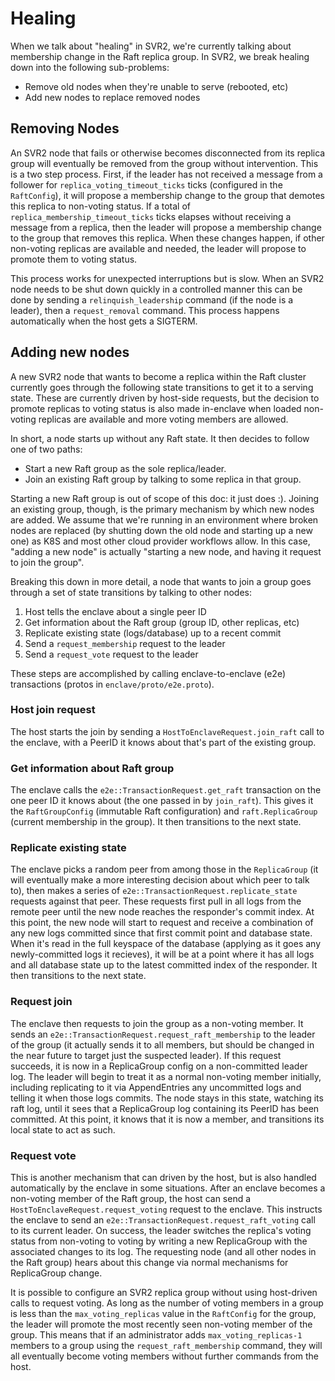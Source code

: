 # Healing

When we talk about "healing" in SVR2, we're currently talking about membership
change in the Raft replica group.  In SVR2, we break healing down into
the following sub-problems:

- Remove old nodes when they're unable to serve (rebooted, etc)
- Add new nodes to replace removed nodes

## Removing Nodes
An SVR2 node that fails or otherwise becomes disconnected from its replica
group will eventually be removed from the group without intervention. This is
a two step process. First, if the leader has not received a message from a follower for
`replica_voting_timeout_ticks` ticks (configured in the `RaftConfig`), it will 
propose a membership change to the group that demotes this replica to non-voting
status. If a total of `replica_membership_timeout_ticks` ticks elapses without
receiving a message from a replica, then the leader will propose a membership change
to the group that removes this replica. When these changes happen, if other non-voting
replicas are available and needed, the leader will propose to promote them to voting
status.

This process works for unexpected interruptions but is slow. When an SVR2 node needs
to be shut down quickly in a controlled manner this can be done by sending a
`relinquish_leadership` command (if the node is a leader), then a `request_removal`
command. This process happens automatically when the host gets a SIGTERM.

## Adding new nodes

A new SVR2 node that wants to become a replica within the Raft cluster
currently goes through the following state transitions to get it to a
serving state.  These are currently driven by host-side requests, but
the decision to promote replicas to voting status is also made in-enclave
when loaded non-voting replicas are available and more voting members are
allowed.

In short, a node starts up without any Raft state.  It then decides
to follow one of two paths:

- Start a new Raft group as the sole replica/leader.
- Join an existing Raft group by talking to some replica in that group.

Starting a new Raft group is out of scope of this doc:  it just does :).
Joining an existing group, though, is the primary mechanism by which new
nodes are added.  We assume that we're running in an environment where
broken nodes are replaced (by shutting down the old node and starting up
a new one) as K8S and most other cloud provider workflows allow.  In this
case, "adding a new node" is actually "starting a new node, and having
it request to join the group".

Breaking this down in more detail, a node that wants to join a group
goes through a set of state transitions by talking to other nodes:

1. Host tells the enclave about a single peer ID
1. Get information about the Raft group (group ID, other replicas, etc)
1. Replicate existing state (logs/database) up to a recent commit
1. Send a `request_membership` request to the leader
1. Send a `request_vote` request to the leader

These steps are accomplished by calling enclave-to-enclave (e2e)
transactions (protos in `enclave/proto/e2e.proto`).

### Host join request

The host starts the join by sending a `HostToEnclaveRequest.join_raft` call
to the enclave, with a PeerID it knows about that's part of the existing group.

### Get information about Raft group

The enclave calls the `e2e::TransactionRequest.get_raft` transaction on the one
peer ID it knows about (the one passed in by `join_raft`).  This gives it the
`RaftGroupConfig` (immutable Raft configuration) and `raft.ReplicaGroup`
(current membership in the group).  It then transitions to the next state.

### Replicate existing state

The enclave picks a random peer from among those in the `ReplicaGroup`
(it will eventually make a more interesting decision about which peer to talk
to), then makes a series of `e2e::TransactionRequest.replicate_state`
requests against that peer.  These requests first pull in all logs from
the remote peer until the new node reaches the responder's commit index.
At this point, the new node will start to request and receive a combination
of any new logs committed since that first commit point and database state.
When it's read in the full keyspace of the database (applying as it goes
any newly-committed logs it recieves), it will be at a point where it has
all logs and all database state up to the latest committed index of the
responder.  It then transitions to the next state.

### Request join

The enclave then requests to join the group as a non-voting member.
It sends an `e2e::TransactionRequest.request_raft_membership` to the
leader of the group (it actually sends it to all members, but should be
changed in the near future to target just the suspected leader).
If this request succeeds, it is now in a ReplicaGroup config on a
non-committed leader log.  The leader will begin to treat it as a normal
non-voting member initially, including replicating to it via AppendEntries
any uncommitted logs and telling it when those logs commits.  The node
stays in this state, watching its raft log, until it sees that a
ReplicaGroup log containing its PeerID has been committed.  At this point,
it knows that it is now a member, and transitions its local state to
act as such.

### Request vote

This is another mechanism that can driven by the host, but is also handled
automatically by the enclave in some situations.  After an enclave becomes
a non-voting member of the Raft group, the host can send a
`HostToEnclaveRequest.request_voting` request to the enclave.  This
instructs the enclave to send an `e2e::TransactionRequest.request_raft_voting`
call to its current leader.  On success, the leader switches the replica's
voting status from non-voting to voting by writing a new ReplicaGroup with
the associated changes to its log.  The requesting node (and all other
nodes in the Raft group) hears about this change via normal mechanisms for
ReplicaGroup change.

It is possible to configure an SVR2 replica group without using host-driven
calls to request voting. As long as the number of voting members in a group
is less than the `max_voting_replicas` value in the `RaftConfig` for the group,
the leader will promote the most recently seen non-voting member of the group.
This means that if an administrator adds `max_voting_replicas-1` members to a 
group using the `request_raft_membership` command, they will all eventually 
become voting members without further commands from the host.
